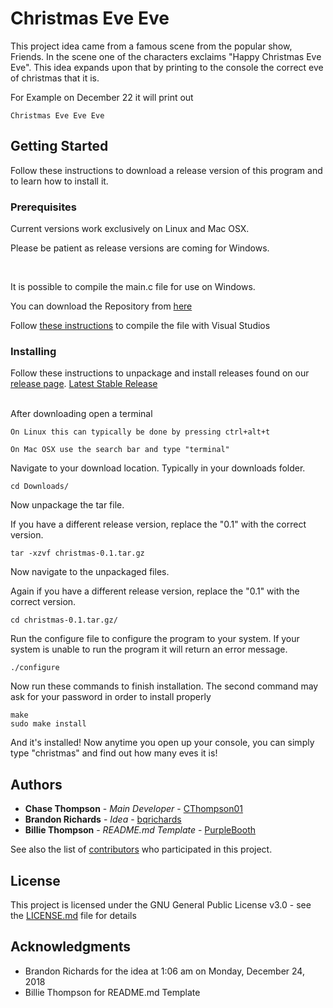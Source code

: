 # Christmas Eve Eve

This project idea came from a famous scene from the popular show, Friends. In the scene one of the characters exclaims "Happy Christmas Eve Eve". This idea expands upon that by printing to the console the correct eve of christmas that it is.

For Example on December 22 it will print out
```
Christmas Eve Eve Eve
```

## Getting Started

Follow these instructions to download a release version of this program and to learn how to install it.

### Prerequisites

Current versions work exclusively on Linux and Mac OSX.

Please be patient as release versions are coming for Windows.

<br>

It is possible to compile the main.c file for use on Windows.

You can download the Repository from [here](https://github.com/CThompson01/christmas-eve-eve/archive/master.zip)

Follow [these instructions](https://docs.microsoft.com/en-us/cpp/build/walkthrough-compile-a-c-program-on-the-command-line?view=vs-2017) to compile the file with Visual Studios


### Installing

Follow these instructions to unpackage and install releases found on our [release page](https://github.com/CThompson01/christmas-eve-eve/releases).
[Latest Stable Release](https://github.com/CThompson01/christmas-eve-eve/releases/tag/v0.1.1-alpha)

<br>
After downloading open a terminal

```
On Linux this can typically be done by pressing ctrl+alt+t

On Mac OSX use the search bar and type "terminal"
```

Navigate to your download location. Typically in your downloads folder.

```
cd Downloads/
```

Now unpackage the tar file. 

If you have a different release version, replace the "0.1" with the correct version.

```
tar -xzvf christmas-0.1.tar.gz
```

Now navigate to the unpackaged files.

Again if you have a different release version, replace the "0.1" with the correct version.

```
cd christmas-0.1.tar.gz/
```

Run the configure file to configure the program to your system.
If your system is unable to run the program it will return an error message.

```
./configure
```

Now run these commands to finish installation. The second command may ask for your password in order to install properly

```
make
sudo make install
```

And it's installed! Now anytime you open up your console, you can simply type "christmas" and find out how many eves it is!

## Authors

* **Chase Thompson** - *Main Developer* - [CThompson01](https://github.com/CThompson01)
* **Brandon Richards** - *Idea* - [bqrichards](https://github.com/bqrichards)
* **Billie Thompson** - *README.md Template* - [PurpleBooth](https://github.com/PurpleBooth)

See also the list of [contributors](https://github.com/CThompson01/christmas-eve-eve/graphs/contributors) who participated in this project.

## License

This project is licensed under the GNU General Public License v3.0 - see the [LICENSE.md](LICENSE.md) file for details

## Acknowledgments

* Brandon Richards for the idea at 1:06 am on Monday, December 24, 2018
* Billie Thompson for README.md Template
